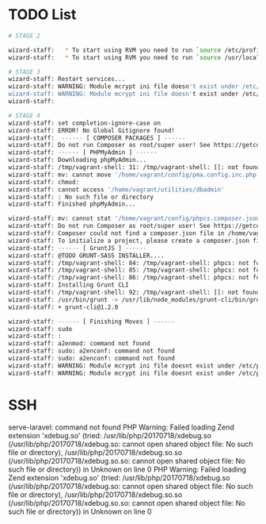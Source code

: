 # TODO List

```bash
# STAGE 2

wizard-staff:   * To start using RVM you need to run `source /etc/profile.d/rvm.sh`
wizard-staff:   * To start using RVM you need to run `source /usr/local/rvm/scripts/rvm`
```

```bash
# STAGE 3
wizard-staff: Restart services...
wizard-staff: WARNING: Module mcrypt ini file doesn't exist under /etc/php/7.2/mods-available
wizard-staff: WARNING: Module mcrypt ini file doesn't exist under /etc/php/7.2/mods-available
wizard-staff:
```

```bash
# STAGE 4
wizard-staff: set completion-ignore-case on
wizard-staff: ERROR! No Global Gitignore found!
wizard-staff:  ------ [ COMPOSER PACKAGES ] ------
wizard-staff: Do not run Composer as root/super user! See https://getcomposer.org/root for details
wizard-staff: ------ [ PHPMyAdmin ] ------
wizard-staff: Downloading phpMyAdmin...
wizard-staff: /tmp/vagrant-shell: 31: /tmp/vagrant-shell: [[: not found
wizard-staff: mv: cannot move '/home/vagrant/config/pma.config.inc.php' to './dbadmin/config.inc.php': No such file or directory
wizard-staff: chmod:
wizard-staff: cannot access '/home/vagrant/utilities/dbadmin'
wizard-staff: : No such file or directory
wizard-staff: Finished phpMyAdmin...

wizard-staff: mv: cannot stat '/home/vagrant/config/phpcs.composer.json': No such file or directory
wizard-staff: Do not run Composer as root/super user! See https://getcomposer.org/root for details
wizard-staff: Composer could not find a composer.json file in /home/vagrant/utilities/phpcs
wizard-staff: To initialize a project, please create a composer.json file as described in the https://getcomposer.org/ "Getting Started" section
wizard-staff: ------ [ GruntJS ] ------
wizard-staff: @TODO GRUNT-SASS INSTALLER....
wizard-staff: /tmp/vagrant-shell: 84: /tmp/vagrant-shell: phpcs: not found
wizard-staff: /tmp/vagrant-shell: 85: /tmp/vagrant-shell: phpcs: not found
wizard-staff: /tmp/vagrant-shell: 86: /tmp/vagrant-shell: phpcs: not found
wizard-staff: Installing Grunt CLI
wizard-staff: /tmp/vagrant-shell: 92: /tmp/vagrant-shell: [[: not found
wizard-staff: /usr/bin/grunt -> /usr/lib/node_modules/grunt-cli/bin/grunt
wizard-staff: + grunt-cli@1.2.0

wizard-staff: ------ [ Finishing Moves ] ------
wizard-staff: sudo
wizard-staff: :
wizard-staff: a2enmod: command not found
wizard-staff: sudo: a2enconf: command not found
wizard-staff: sudo: a2enconf: command not found
wizard-staff: WARNING: Module mcrypt ini file doesnt exist under /etc/php/7.2/mods-available
wizard-staff: WARNING: Module mcrypt ini file doesnt exist under /etc/php/7.2/mods-available
```

# SSH

serve-laravel: command not found PHP Warning: Failed loading Zend extension 'xdebug.so' (tried: /usr/lib/php/20170718/xdebug.so (/usr/lib/php/20170718/xdebug.so: cannot open shared object file: No such file or directory), /usr/lib/php/20170718/xdebug.so.so (/usr/lib/php/20170718/xdebug.so.so: cannot open shared object file: No such file or directory)) in Unknown on line 0 PHP Warning: Failed loading Zend extension 'xdebug.so' (tried: /usr/lib/php/20170718/xdebug.so (/usr/lib/php/20170718/xdebug.so: cannot open shared object file: No such file or directory), /usr/lib/php/20170718/xdebug.so.so (/usr/lib/php/20170718/xdebug.so.so: cannot open shared object file: No such file or directory)) in Unknown on line 0
